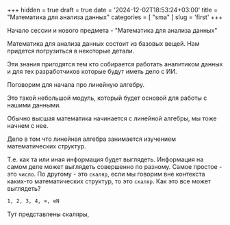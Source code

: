 +++
hidden = true
draft = true
date = '2024-12-02T18:53:24+03:00'
title = "Математика для анализа данных"
categories = [ "sma" ]
slug = 'first'
+++

Начало сессии и нового предмета - "Математика для 
анализа данных"

Математика для анализа данных состоит из базовых 
вещей. Нам придется погрузиться в некоторые детали.

Эти знания пригодятся тем кто собирается 
работать аналитиком данных и для тех разработчиков 
которые будут иметь дело с ИИ. 

Поговорим для начала про линейную алгебру.

Это такой небольшой модуль, который будет основой 
для работы с нашими данными.

Обычно высшая математика начинается с линейной 
алгебры, мы тоже начнем с нее.

Дело в том что линейная алгебра занимается изучением
математических структур. 

Т.е. как та или иная информация будет выглядеть. Информация на самом деле может выглядеть совершенно 
по разному. Самое простое - это `число`. По другому - это `скаляр`, если мы говорим вне контекста каких-то 
математических структур, то это `скаляр`. Как это все может выглядеть?

```md
1, 2, 3, 4, ∞, eN
```

Тут представлены скаляры,

